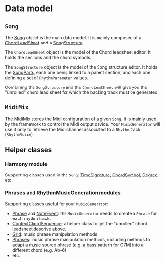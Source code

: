 # Data model

## `Song`&#x20;

The [Song](https://github.com/jjazzboss/JJazzLab-X/blob/master/Song/src/org/jjazz/song/api/Song.java) object is the main data model. It is mainly composed of a [ChordLeadSheet](https://github.com/jjazzboss/JJazzLab-X/blob/master/ChordLeadSheet/src/org/jjazz/leadsheet/chordleadsheet/api/ChordLeadSheet.java) and a [SongStructure](https://github.com/jjazzboss/JJazzLab-X/blob/master/SongStructure/src/org/jjazz/songstructure/api/SongStructure.java).

The `ChordLeadSheet` object is the model of the Chord leadsheet editor. It holds the sections and the chord symbols.

The `SongStructure` object is the model of the Song structure editor. It holds the [SongParts](https://github.com/jjazzboss/JJazzLab-X/blob/master/SongStructure/src/org/jjazz/songstructure/api/SongPart.java), each one being linked to a parent section, and each one defining a set of `RhythmParameter` values.

Combining the `SongStructure` and the `ChordLeadSheet` will give you the "unrolled" chord lead sheet for which the backing track must be generated.

## `MidiMix`&#x20;

The [MidiMix](https://github.com/jjazzboss/JJazzLab-X/blob/master/MidiMix/src/org/jjazz/midimix/MidiMix.java) stores the Midi configuration of a given `Song`. It is mainly used by the framework to control the Midi output device. Your `MusicGenerator` will use it only to retrieve the Midi channel associated to a `Rhythm` track (`RhythmVoice`).

## Helper classes

### Harmony module

Supporting classes used in the `Song`: [TimeSignature](https://github.com/jjazzboss/JJazzLab-X/blob/master/Harmony/src/org/jjazz/harmony/TimeSignature.java), [ChordSymbol](https://github.com/jjazzboss/JJazzLab-X/blob/master/Harmony/src/org/jjazz/harmony/ChordSymbol.java), [Degree](https://github.com/jjazzboss/JJazzLab-X/blob/master/Harmony/src/org/jjazz/harmony/Degree.java), etc.

### Phrases and RhythmMusicGeneration modules

Supporting classes useful for your `MusicGenerator`:

* [Phrase](https://github.com/jjazzboss/JJazzLab-X/blob/master/RhythmMusicGeneration/src/org/jjazz/rhythmmusicgeneration/Phrase.java) and [NoteEvent](https://github.com/jjazzboss/JJazzLab-X/blob/master/RhythmMusicGeneration/src/org/jjazz/rhythmmusicgeneration/NoteEvent.java): the `MusicGenerator` needs to create a `Phrase` for each rhythm track.
* [ContextChordSequence](https://github.com/jjazzboss/JJazzLab-X/blob/master/RhythmMusicGeneration/src/org/jjazz/rhythmmusicgeneration/ContextChordSequence.java): a helper class to get the "unrolled" chord leadsheet descrive above.
* [Grid](https://github.com/jjazzboss/JJazzLab-X/blob/master/RhythmMusicGeneration/src/org/jjazz/rhythmmusicgeneration/Grid.java): music phrase manipulation methods
* [Phrases](https://github.com/jjazzboss/JJazzLab-X/blob/master/RhythmMusicGeneration/src/org/jjazz/rhythmmusicgeneration/Phrases.java): music phrase manipulation methods, including methods to adapt a music source phrase (e.g. a bass pattern for C7M) into a different chord (e.g. Ab-6)
* etc.
